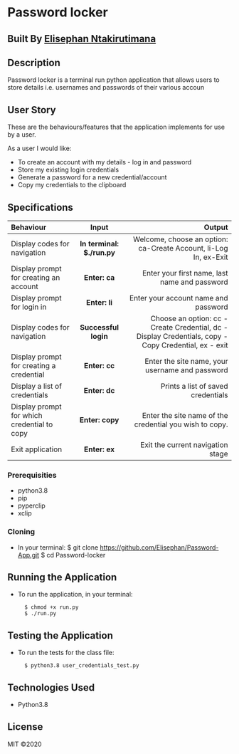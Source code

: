 # Password locker

## Built By [Elisephan Ntakirutimana](hhttps://github.com/Elisephan/Password-App.git)

## Description

Password locker is a terminal run python application that allows users to store details i.e. usernames and passwords of their various accoun

## User Story

These are the behaviours/features that the application implements for use by a user.

As a user I would like:

- To create an account with my details - log in and password
- Store my existing login credentials
- Generate a password for a new credential/account
- Copy my credentials to the clipboard

## Specifications

| Behaviour                                   |           Input            |                                                                                                Output |
| :------------------------------------------ | :------------------------: | ----------------------------------------------------------------------------------------------------: |
| Display codes for navigation                | **In terminal: $./run.py** |                                      Welcome, choose an option: ca-Create Account, li-Log In, ex-Exit |
| Display prompt for creating an account      |       **Enter: ca**        |                                                         Enter your first name, last name and password |
| Display prompt for login in                 |       **Enter: li**        |                                                                  Enter your account name and password |
| Display codes for navigation                |    **Successful login**    | Choose an option: cc - Create Credential, dc - Display Credentials, copy - Copy Credential, ex - exit |
| Display prompt for creating a credential    |       **Enter: cc**        |                                                       Enter the site name, your username and password |
| Display a list of credentials               |       **Enter: dc**        |                                                                    Prints a list of saved credentials |
| Display prompt for which credential to copy |      **Enter: copy**       |                                               Enter the site name of the credential you wish to copy. |
| Exit application                            |       **Enter: ex**        |                                                                     Exit the current navigation stage |

### Prerequisities

- python3.8
- pip
- pyperclip
- xclip

### Cloning

- In your terminal:
  $ git clone https://github.com/Elisephan/Password-App.git
  $ cd Password-locker

## Running the Application

- To run the application, in your terminal:

        $ chmod +x run.py
        $ ./run.py

## Testing the Application

- To run the tests for the class file:

        $ python3.8 user_credentials_test.py

## Technologies Used

- Python3.8

## License

MIT &copy;2020
